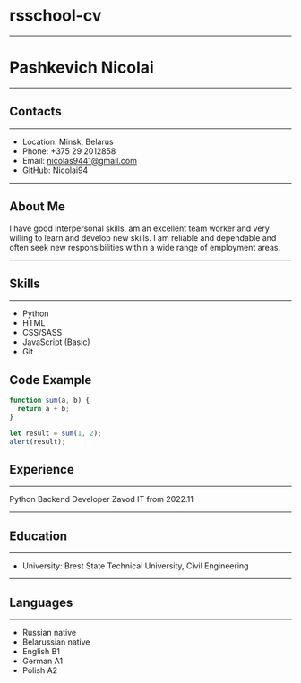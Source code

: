# rsschool-cv

---

# Pashkevich Nicolai

---

## Contacts

---

- Location: Minsk, Belarus
- Phone: +375 29 2012858
- Email: nicolas9441@gmail.com
- GitHub: Nicolai94

---

## **About Me**

I have good interpersonal skills, am an excellent team worker and very willing to learn and develop new skills.
I am reliable and dependable and often seek new responsibilities within a wide range of employment areas.

---

## **Skills**

---

- Python
- HTML
- CSS/SASS
- JavaScript (Basic)
- Git

## **Code Example**

```javascript
function sum(a, b) {
  return a + b;
}

let result = sum(1, 2);
alert(result);
```

## **Experience**

---

Python Backend Developer
Zavod IT from 2022.11

---

## **Education**

---

- University: Brest State Technical University, Civil Engineering

---

## **Languages**

---

- Russian native
- Belarussian native
- English B1
- German A1
- Polish A2
